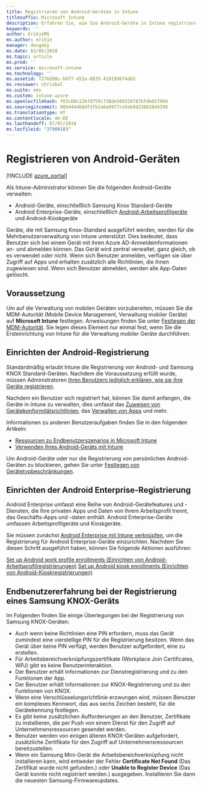 ```yaml
---
title: Registrieren von Android-Geräten in Intune
titlesuffix: Microsoft Intune
description: Erfahren Sie, wie Sie Android-Geräte in Intune registrieren.
keywords: ''
author: ErikjeMS
ms.author: erikje
manager: dougeby
ms.date: 03/05/2018
ms.topic: article
ms.prod: ''
ms.service: microsoft-intune
ms.technology: ''
ms.assetid: f276d98c-b077-452a-8835-41919d674db5
ms.reviewer: chrisbal
ms.suite: ems
ms.custom: intune-azure
ms.openlocfilehash: f03c60c12bfd759c738de50d320787bf4b85f99d
ms.sourcegitcommit: 98b444468df3fb2a6e8977ce5eb9d238610d4398
ms.translationtype: HT
ms.contentlocale: de-DE
ms.lasthandoff: 07/07/2018
ms.locfileid: "37909183"
---
```

# <a name="enroll-android-devices"></a>Registrieren von Android-Geräten

[!INCLUDE [azure_portal](./includes/azure_portal.md)]

Als Intune-Administrator können Sie die folgenden Android-Geräte verwalten:
- Android-Geräte, einschließlich Samsung Knox Standard-Geräte
- Android Enterprise-Geräte, einschließlich [Android-Arbeitsprofilgeräte](#enable-enrollment-of-android-for-work-devices) und Android-Kioskgeräte

Geräte, die mit Samsung Knox-Standard ausgeführt werden, werden für die Mehrbenutzerverwaltung von Intune unterstützt. Dies bedeutet, dass Benutzer sich bei einem Gerät mit ihren Azure AD-Anmeldeinformationen an- und abmelden können. Das Gerät wird zentral verwaltet, ganz gleich, ob es verwendet oder nicht. Wenn sich Benutzer anmelden, verfügen sie über Zugriff auf Apps und erhalten zusätzlich alle Richtlinien, die ihnen zugewiesen sind. Wenn sich Benutzer abmelden, werden alle App-Daten gelöscht.

## <a name="prerequisite"></a>Voraussetzung

Um auf die Verwaltung von mobilen Geräten vorzubereiten, müssen Sie die MDM-Autorität (Mobile Device Management, Verwaltung mobiler Geräte) auf **Microsoft Intune** festlegen. Anweisungen finden Sie unter [Festlegen der MDM-Autorität](mdm-authority-set.md). Sie legen dieses Element nur einmal fest, wenn Sie die Ersteinrichtung von Intune für die Verwaltung mobiler Geräte durchführen.

## <a name="set-up-android-enrollment"></a>Einrichten der Android-Registrierung

Standardmäßig erlaubt Intune die Registrierung von Android- und Samsung KNOX Standard-Geräten. Nachdem die Voraussetzung erfüllt wurde, müssen Administratoren [ihren Benutzern lediglich erklären, wie sie ihre Geräte registrieren](/intune-user-help/enroll-your-device-in-intune-android.md).

Nachdem ein Benutzer sich registriert hat, können Sie damit anfangen, die Geräte in Intune zu verwalten, dies umfasst das [Zuweisen von Gerätekonformitätsrichtlinien](compliance-policy-create-android.md), das [Verwalten von Apps](app-management.md) und mehr.

Informationen zu anderen Benutzeraufgaben finden Sie in den folgenden Artikeln:

- [Ressourcen zu Endbenutzerszenarios in Microsoft Intune](end-user-educate.md)
- [Verwenden Ihres Android-Geräts mit Intune](https://docs.microsoft.com/intune-user-help/using-your-android-device-with-intune)

Um Android-Geräte oder nur die Registrierung von persönlichen Android-Geräten zu blockieren, gehen Sie unter [Festlegen von Gerätetypbeschränkungen](enrollment-restrictions-set.md).

## <a name="set-up-android-enterprise-enrollment"></a>Einrichten der Android Enterprise-Registrierung

Android Enterprise umfasst eine Reihe von Android-Gerätefeatures und -Diensten, die Ihre privaten Apps und Daten von Ihrem Arbeitsprofil trennt, das Geschäfts-Apps und -daten enthält. Android Enterprise-Geräte umfassen Arbeitsprofilgeräte und Kioskgeräte. 

Sie müssen zunächst [Android Enterprise mit Intune verknüpfen](connect-intune-android-enterprise.md), um die Registrierung für Android Enterprise-Geräte einzurichten. Nachdem Sie diesen Schritt ausgeführt haben, können Sie folgende Aktionen ausführen:

[Set up Android work profile enrollments (Einrichten von Android-Arbeitsprofilregistrierungen)](android-work-profile-enroll.md)
[Set up Android kiosk enrollments (Einrichten von Android-Kioskregistrierungen)](android-kiosk-enroll.md)

## <a name="end-user-experience-when-enrolling-a-samsung-knox-device"></a>Endbenutzererfahrung bei der Registrierung eines Samsung KNOX-Geräts
Im Folgenden finden Sie einige Überlegungen bei der Registrierung von Samsung KNOX-Geräten:
-   Auch wenn keine Richtlinien eine PIN erfordern, muss das Gerät zumindest eine vierstellige PIN für die Registrierung besitzen. Wenn das Gerät über keine PIN verfügt, werden Benutzer aufgefordert, eine zu erstellen.
-   Für Arbeitsbereichverknüpfungszertifikate (Workplace Join Certificates, WPJ) gibt es keine Benutzerinteraktion.
-   Der Benutzer erhält Informationen zur Dienstregistrierung und zu den Funktionen der App.
-   Der Benutzer erhält Informationen zur KNOX-Registrierung und zu den Funktionen von KNOX.
-   Wenn eine Verschlüsselungsrichtlinie erzwungen wird, müssen Benutzer ein komplexes Kennwort, das aus sechs Zeichen besteht, für die Gerätekennung festlegen.
-   Es gibt keine zusätzlichen Aufforderungen an den Benutzer, Zertifikate zu installieren, die per Push von einem Dienst für den Zugriff auf Unternehmensressourcen gesendet werden.
- Benutzer werden von einigen älteren KNOX-Geräten aufgefordert, zusätzliche Zertifikate für den Zugriff auf Unternehmensressourcen bereitzustellen.
- Wenn ein Samsung Mini-Gerät die Arbeitsbereichverknüpfung nicht installieren kann, wird entweder der Fehler **Certificate Not Found** (Das Zertifikat wurde nicht gefunden.) oder **Unable to Register Device** (Das Gerät konnte nicht registriert werden.) ausgegeben. Installieren Sie dann die neuesten Samsung-Firmwareupdates.
